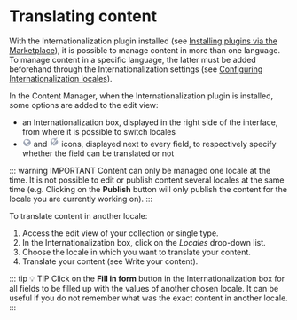 # Translating content

With the Internationalization plugin installed (see [Installing plugins via the Marketplace](../plugins/installing-plugins-via-marketplace.md)), it is possible to manage content in more than one language. To manage content in a specific language, the latter must be added beforehand through the Internationalization settings (see [Configuring Internationalization locales](../settings/managing-global-settings.md#configuring-internationalization-locales)).

In the Content Manager, when the Internationalization plugin is installed, some options are added to the edit view:

- an Internationalization box, displayed in the right side of the interface, from where it is possible to switch locales
- <img width="16" src="../assets/content-manager/icon_localizable.png"> and <img width="18" src="../assets/content-manager/icon_non-localizable.png"> icons, displayed next to every field, to respectively specify whether the field can be translated or not

::: warning IMPORTANT
Content can only be managed one locale at the time. It is not possible to edit or publish content several locales at the same time (e.g. Clicking on the **Publish** button will only publish the content for the locale you are currently working on).
:::

To translate content in another locale:

1. Access the edit view of your collection or single type.
2. In the Internationalization box, click on the *Locales* drop-down list.
3. Choose the locale in which you want to translate your content.
4. Translate your content (see Write your content). 

::: tip 💡 TIP
Click on the **Fill in form** button in the Internationalization box for all fields to be filled up with the values of another chosen locale. It can be useful if you do not remember what was the exact content in another locale.
:::